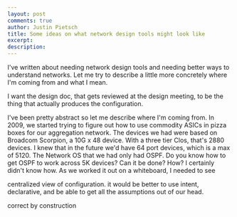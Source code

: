 ```yaml
---
layout: post
comments: true
author: Justin Pietsch
title: Some ideas on what network design tools might look like
excerpt:
description:
---
```


I've written about needing network design tools and needing better ways to understand networks. Let me try to describe a little more concretely where I'm coming from and what I mean.

I want the design doc, that gets reviewed at the design meeting, to be the thing that actually produces the configuration.


I've been pretty abstract so let me describe where I'm coming from. In 2009, we started trying to figure out how to use commodity ASICs in pizza boxes for our aggregation network. The devices we had were based on Broadcom Scorpion, a 10G x 48 device. With a three tier Clos, that's 2880 devices. I knew that in the future we'd have 64 port devices, which is a max of 5120. The Network OS that we had only had OSPF. Do you know how to get OSPF to work across 5K devices? Can it be done? How? I certainly didn't know how. As we worked it out on a whiteboard, I needed to see


centralized view of configuration. it would be better to use intent, declarative, and be able to get all the assumptions out of our head.

correct by construction

